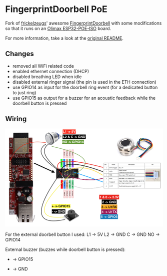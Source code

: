 # FingerprintDoorbell PoE

Fork of [frickelzeugs](https://github.com/frickelzeugs)' awesome [FingerprintDoorbell](https://github.com/frickelzeugs/FingerprintDoorbell) with some modifications so that it runs on an [Olimax ESP32-POE-ISO](https://www.olimex.com/Products/IoT/ESP32/ESP32-POE-ISO/open-source-hardware) board.

For more information, take a look at the [original README](https://github.com/frickelzeugs/FingerprintDoorbell/blob/master/README.md).

## Changes

- removed all WiFi related code
- enabled ethernet connection (DHCP)
- disabled breathing LED when idle
- disabled external ringer signal (the pin is used in the ETH connection)
- use GPIO14 as input for the doorbell ring event (for a dedicated button to just ring)
- use GPIO15 as output for a buzzer for an acoustic feedback while the doorbell button is pressed

## Wiring

![Wiring](images/wiring.png)

For the external doorbell button I used:
L1 -> 5V
L2 -> GND
C -> GND
NO -> GPIO14

External buzzer (buzzes while doorbell button is pressed):
+ -> GPIO15
- -> GND